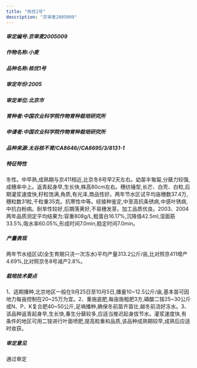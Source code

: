 ```yaml
---
title: "核优1号"
description: "京审麦2005009"
---
```

##### 审定编号:京审麦2005009

##### 作物名称:小麦

##### 品种名称:核优1号

##### 审定年份:2005

##### 审定单位:北京市

##### 育种者:中国农业科学院作物育种栽培研究所

##### 申请者:中国农业科学院作物育种栽培研究所

##### 品种来源:太谷核不育/CA8646//CA8695/3/8131-1

##### 特征特性
冬性。中早熟,成熟期与京411相近,比京冬8号早2天左右。幼苗半匍匐,分蘖力较强,成穗率中上。返青起身早,生长快,株高80cm左右。穗纺锤型,长芒、白壳、白粒,后期灌浆速度快,籽粒饱满,角质,有光泽,商品性好。两年节水区试平均亩穗数37.4万,穗粒数31粒,千粒重35克。抗寒性中等。经接种鉴定,中至高抗条锈病,中感叶锈病,中抗白粉病。耐旱性较好,后期落黄好,不易穗发芽。加工品质优良。2003、2004两年品质测定平均结果为:容重808g/L,粗蛋白16.17%,沉降值42.5ml,湿面筋33.5%,吸水率60.05%,形成时间7.0min,稳定时间7.0min。

##### 产量表现
两年节水组区试(全生育期只浇一次冻水)平均产量313.2公斤/亩,比对照京411增产4.69%,比对照京冬8号减产2.8%。

##### 栽培技术要点
1、适期播种,北京地区一般在9月25日至10月5日,播量10~12.5公斤/亩,基本苗可因地力每亩控制在20~25万为宜。2、重施底肥,每亩施粗肥3方,磷酸二铵25~30公斤或N、P、K复合肥40~50公斤,足墒播种,确保冬前苗齐苗壮,越冬前浇好冻水。3、该品种返青起身早,生长快,春生分蘖较多,应适当推迟起身拔节水。灌浆速度快,有条件的地区可用二铵进行叶面喷肥,提高粒重和品质,该品种成熟期较早,成熟后应适时收获。

##### 审定意见
通过审定
